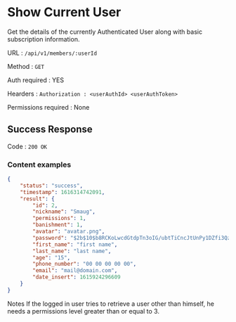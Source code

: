 # Show Current User

Get the details of the currently Authenticated User along with basic subscription information.

URL : `/api/v1/members/:userId`

Method : `GET`

Auth required : YES

Hearders : `Authorization : <userAuthId> <userAuthToken>`

Permissions required : None

## Success Response

Code : `200 OK`

### Content examples

```json
{
    "status": "success",
    "timestamp": 1616314742091,
    "result": {
        "id": 2,
        "nickname": "Smaug",
        "permissions": 1,
        "banishment": 1,
        "avatar": "avatar.png",
        "password": "$2b$10$b8RCKoLwcdGtdpTn3oIG/ubtTiCncJtUnPy1DZfi3QzKZ1jEun3uO",
        "first_name": "first name",
        "last_name": "last name",
        "age": "15",
        "phone_number": "00 00 00 00 00",
        "email": "mail@domain.com",
        "date_insert": 1615924296609
    }
}
```

Notes
If the logged in user tries to retrieve a user other than himself, he needs a permissions level greater than or equal to 3.

